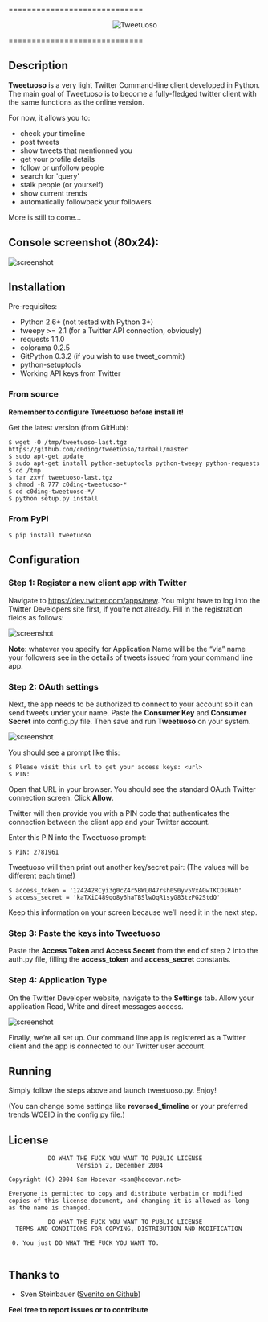 =============================
<p align="center" >
  <img src="https://raw.github.com/c0ding/tweetuoso/master/tweetuoso/doc/tweetuoso.banner.png" alt="Tweetuoso" title="Tweetuoso">
</p>
=============================


## Description


**Tweetuoso** is a very light Twitter Command-line client developed in Python. The main goal of Tweetuoso is to become a fully-fledged twitter client with the same functions as the online version.

For now, it allows you to:

* check your timeline
* post tweets
* show tweets that mentionned you
* get your profile details
* follow or unfollow people
* search for 'query'
* stalk people (or yourself)
* show current trends
* automatically followback your followers

More is still to come...


## Console screenshot (80x24):


![screenshot](https://raw.github.com/c0ding/tweetuoso/master/tweetuoso/doc/screenshot.png)


## Installation


Pre-requisites:

* Python 2.6+ (not tested with Python 3+)
* tweepy >= 2.1 (for a Twitter API connection, obviously)
* requests 1.1.0
* colorama 0.2.5
* GitPython 0.3.2 (if you wish to use tweet_commit)
* python-setuptools 
* Working API keys from Twitter


### From source

**Remember to configure Tweetuoso before install it!**

Get the latest version (from GitHub):

    $ wget -O /tmp/tweetuoso-last.tgz https://github.com/c0ding/tweetuoso/tarball/master
    $ sudo apt-get update
    $ sudo apt-get install python-setuptools python-tweepy python-requests
    $ cd /tmp
    $ tar zxvf tweetuoso-last.tgz
    $ chmod -R 777 c0ding-tweetuoso-*    
    $ cd c0ding-tweetuoso-*/
    $ python setup.py install


### From PyPi

    $ pip install tweetuoso

## Configuration


### Step 1: Register a new client app with Twitter


Navigate to https://dev.twitter.com/apps/new. You might have to log into the Twitter Developers site first, if you’re not already.
Fill in the registration fields as follows:

![screenshot](https://raw.github.com/c0ding/tweetuoso/master/tweetuoso/doc/registration.png)

**Note**: whatever you specify for Application Name will be the “via” name your followers see in the details of tweets issued from your command line app.


### Step 2: OAuth settings


Next, the app needs to be authorized to connect to your account so it can send tweets under your name. Paste the **Consumer Key** and **Consumer Secret** into config.py file. Then save and run **Tweetuoso** on your system.

![screenshot](https://raw.github.com/c0ding/tweetuoso/master/tweetuoso/doc/keys.png)

You should see a prompt like this:

    $ Please visit this url to get your access keys: <url>
    $ PIN:

Open that URL in your browser. You should see the standard OAuth Twitter connection screen. Click **Allow**.

Twitter will then provide you with a PIN code that authenticates the connection between the client app and your Twitter account.

Enter this PIN into the Tweetuoso prompt:

    $ PIN: 2781961

Tweetuoso will then print out another key/secret pair: (The values will be different each time!)

    $ access_token = '124242RCyi3g0cZ4r5BWL047rsh0S0yv5VxAGwTKCOsHAb'
    $ access_secret = 'kaTXiC489qo8y6haTBSlwOqR1syG83tzPG2StdQ'

Keep this information on your screen because we’ll need it in the next step.

### Step 3: Paste the keys into Tweetuoso


Paste the **Access Token** and **Access Secret** from the end of step 2 into the auth.py file, filling the **access_token** and **access_secret** constants.

### Step 4: Application Type


On the Twitter Developer website, navigate to the **Settings** tab. Allow your application Read, Write and direct messages access.

![screenshot](https://raw.github.com/c0ding/tweetuoso/master/tweetuoso/doc/access.png)

Finally, we’re all set up. Our command line app is registered as a Twitter client and the app is connected to our Twitter user account.

## Running


Simply follow the steps above and launch tweetuoso.py. Enjoy!

(You can change some settings like **reversed_timeline** or your preferred trends WOEID in the config.py file.)

## License


```
           DO WHAT THE FUCK YOU WANT TO PUBLIC LICENSE
                   Version 2, December 2004
 
Copyright (C) 2004 Sam Hocevar <sam@hocevar.net>
 
Everyone is permitted to copy and distribute verbatim or modified
copies of this license document, and changing it is allowed as long
as the name is changed.
 
           DO WHAT THE FUCK YOU WANT TO PUBLIC LICENSE
  TERMS AND CONDITIONS FOR COPYING, DISTRIBUTION AND MODIFICATION
 
 0. You just DO WHAT THE FUCK YOU WANT TO.


```


## Thanks to


* Sven Steinbauer ([Svenito on Github](https://github.com/Svenito))


**Feel free to report issues or to contribute**

